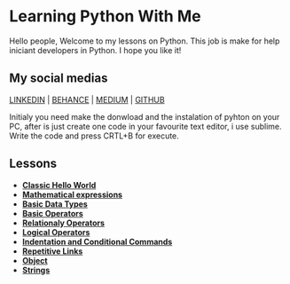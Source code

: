 # Learning Python With Me

Hello people, Welcome to my lessons on Python.
This job is make for help iniciant developers in Python.
I hope you like it!

## My social medias
[LINKEDIN](https://www.linkedin.com/in/tuliohds) | [BEHANCE](https://www.behance.net/tuliohds) | [MEDIUM](https://www.medium.com/@tuliohenriquess) | [GITHUB](https://www.github.com/TulioHenrique)

Initialy you need make the donwload and the instalation of pyhton on your PC,
after is just create one code in your favourite text editor, i use sublime.
Write the code and press CRTL+B for execute.

## Lessons

* **[Classic Hello World](/HelloWorld.py)**
* **[Mathematical expressions](/MathematicalExpressions.py)**
* **[Basic Data Types](/BasicDataTypes.py)**
* **[Basic Operators](/BasicOperators.py)**
* **[Relationaly Operators](/RelationalyOperators.py)**
* **[Logical Operators](/LogicalOperators.py)**
* **[Indentation and Conditional Commands](/IndentationEConditionalCommands.py)**
* **[Repetitive Links](/RepetitiveLinks.py)**
* **[Object](/Object.py)**
* **[Strings](/Strings.py)**